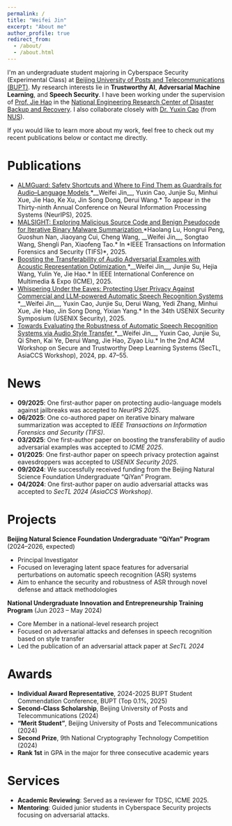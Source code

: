 ```yaml
---
permalink: /
title: "Weifei Jin"
excerpt: "About me"
author_profile: true
redirect_from: 
  - /about/
  - /about.html
---
```


I'm an undergraduate student majoring in Cyberspace Security (Experimental Class) at 
[Beijing University of Posts and Telecommunications (BUPT)](https://www.bupt.edu.cn/).
My research interests lie in **Trustworthy AI**, **Adversarial Machine Learning**, and **Speech Security**.
I have been working under the supervision of [Prof. Jie Hao](https://scss.bupt.edu.cn/info/1063/3808.htm) in the [National Engineering Research Center of Disaster Backup and Recovery](http://www.zaibei.org.cn/).
I also collaborate closely with [Dr. Yuxin Cao](https://yuxincao22.github.io/) (from [NUS](https://www.comp.nus.edu.sg/)).

[//]: # (and [Dr. Derui Wang]&#40;https://neuralsec.github.io/&#41; &#40;from [CSIRO's Data61]&#40;https://www.csiro.au/en/research/technology-space?start=0&count=12&#41;&#41;.)

If you would like to learn more about my work, feel free to check out my recent publications below or contact me directly.

Publications
======

- <a href="#" target="_blank">
  ALMGuard: Safety Shortcuts and Where to Find Them as Guardrails for Audio–Language Models
  </a>  
  *__Weifei Jin__, Yuxin Cao, Junjie Su, Minhui Xue, Jie Hao, Ke Xu, Jin Song Dong, Derui Wang.*  
  To appear in the Thirty-ninth Annual Conference on Neural Information Processing Systems (NeurIPS), 2025. 

- <a href="#" target="_blank">
  MALSIGHT: Exploring Malicious Source Code and Benign Pseudocode for Iterative Binary Malware Summarization
  </a>  
  *Haolang Lu, Hongrui Peng, Guoshun Nan, Jiaoyang Cui, Cheng Wang, __Weifei Jin__, Songtao Wang, Shengli Pan, Xiaofeng Tao.*  
  In *IEEE Transactions on Information Forensics and Security (TIFS)*, 2025.

- <a href="#" target="_blank">
  Boosting the Transferability of Audio Adversarial Examples with Acoustic Representation Optimization
  </a>  
  *__Weifei Jin__, Junjie Su, Hejia Wang, Yulin Ye, Jie Hao.*  
  In IEEE International Conference on Multimedia & Expo (ICME), 2025. 

- <a href="#" target="_blank">
  Whispering Under the Eaves: Protecting User Privacy Against Commercial and LLM-powered Automatic Speech Recognition Systems
  </a>  
  *__Weifei Jin__, Yuxin Cao, Junjie Su, Derui Wang, Yedi Zhang, Minhui Xue, Jie Hao, Jin Song Dong, Yixian Yang.*  
  In the 34th USENIX Security Symposium (USENIX Security), 2025.  

- <a href="https://arxiv.org/abs/2405.09470" target="_blank">
  Towards Evaluating the Robustness of Automatic Speech Recognition Systems via Audio Style Transfer
  </a>  
  *__Weifei Jin__, Yuxin Cao, Junjie Su, Qi Shen, Kai Ye, Derui Wang, Jie Hao, Ziyao Liu.*  
  In the 2nd ACM Workshop on Secure and Trustworthy Deep Learning Systems (SecTL, AsiaCCS Workshop), 2024, pp. 47–55.

News
======
- **09/2025**: One first-author paper on protecting audio-language models against jailbreaks was accepted to *NeurIPS 2025*.
- **06/2025**: One co-authored paper on iterative binary malware summarization was accepted to *IEEE Transactions on Information Forensics and Security (TIFS)*.
- **03/2025**: One first-author paper on boosting the transferability of audio adversarial examples was accepted to *ICME 2025*.  
- **01/2025**: One first-author paper on speech privacy protection against eavesdroppers was accepted to *USENIX Security 2025*.  
- **09/2024**: We successfully received funding from the Beijing Natural Science Foundation Undergraduate “QiYan” Program.  
- **04/2024**: One first-author paper on audio adversarial attacks was accepted to *SecTL 2024 (AsiaCCS Workshop)*.


Projects
======
**Beijing Natural Science Foundation Undergraduate “QiYan” Program** (2024–2026, expected)  
- Principal Investigator
- Focused on leveraging latent space features for adversarial perturbations on automatic speech recognition (ASR) systems  
- Aim to enhance the security and robustness of ASR through novel defense and attack methodologies

**National Undergraduate Innovation and Entrepreneurship Training Program** (Jun 2023 – May 2024)  
- Core Member in a national-level research project  
- Focused on adversarial attacks and defenses in speech recognition based on style transfer  
- Led the publication of an adversarial attack paper at *SecTL 2024*

Awards
======
- **Individual Award Representative**, 2024-2025 BUPT Student Commendation Conference, BUPT (Top 0.1%, 2025)
- **Second-Class Scholarship**, Beijing University of Posts and Telecommunications (2024)  
- **“Merit Student”**, Beijing University of Posts and Telecommunications (2024)  
- **Second Prize**, 9th National Cryptography Technology Competition (2024)  
- **Rank 1st** in GPA in the major for three consecutive academic years  

Services
======
- **Academic Reviewing**: Served as a reviewer for TDSC, ICME 2025.
- **Mentoring**: Guided junior students in Cyberspace Security projects focusing on adversarial attacks.

